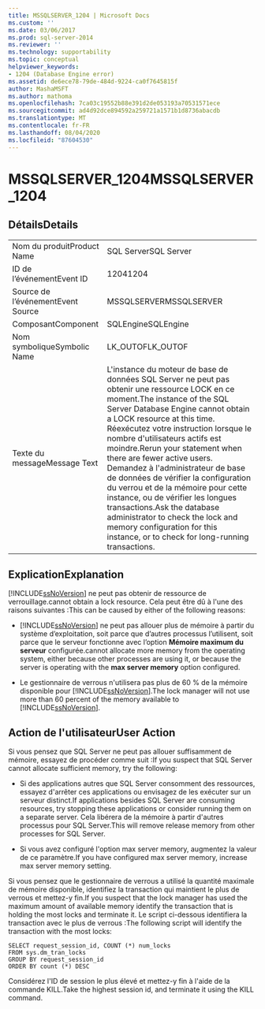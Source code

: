 ```yaml
---
title: MSSQLSERVER_1204 | Microsoft Docs
ms.custom: ''
ms.date: 03/06/2017
ms.prod: sql-server-2014
ms.reviewer: ''
ms.technology: supportability
ms.topic: conceptual
helpviewer_keywords:
- 1204 (Database Engine error)
ms.assetid: de6ece78-79de-484d-9224-ca0f7645815f
author: MashaMSFT
ms.author: mathoma
ms.openlocfilehash: 7ca03c19552b88e391d2de053193a70531571ece
ms.sourcegitcommit: ad4d92dce894592a259721a1571b1d8736abacdb
ms.translationtype: MT
ms.contentlocale: fr-FR
ms.lasthandoff: 08/04/2020
ms.locfileid: "87604530"
---
```

# <a name="mssqlserver_1204"></a><span data-ttu-id="8e9ba-102">MSSQLSERVER_1204</span><span class="sxs-lookup"><span data-stu-id="8e9ba-102">MSSQLSERVER_1204</span></span>
    
## <a name="details"></a><span data-ttu-id="8e9ba-103">Détails</span><span class="sxs-lookup"><span data-stu-id="8e9ba-103">Details</span></span>  
  
|||  
|-|-|  
|<span data-ttu-id="8e9ba-104">Nom du produit</span><span class="sxs-lookup"><span data-stu-id="8e9ba-104">Product Name</span></span>|<span data-ttu-id="8e9ba-105">SQL Server</span><span class="sxs-lookup"><span data-stu-id="8e9ba-105">SQL Server</span></span>|  
|<span data-ttu-id="8e9ba-106">ID de l’événement</span><span class="sxs-lookup"><span data-stu-id="8e9ba-106">Event ID</span></span>|<span data-ttu-id="8e9ba-107">1204</span><span class="sxs-lookup"><span data-stu-id="8e9ba-107">1204</span></span>|  
|<span data-ttu-id="8e9ba-108">Source de l’événement</span><span class="sxs-lookup"><span data-stu-id="8e9ba-108">Event Source</span></span>|<span data-ttu-id="8e9ba-109">MSSQLSERVER</span><span class="sxs-lookup"><span data-stu-id="8e9ba-109">MSSQLSERVER</span></span>|  
|<span data-ttu-id="8e9ba-110">Composant</span><span class="sxs-lookup"><span data-stu-id="8e9ba-110">Component</span></span>|<span data-ttu-id="8e9ba-111">SQLEngine</span><span class="sxs-lookup"><span data-stu-id="8e9ba-111">SQLEngine</span></span>|  
|<span data-ttu-id="8e9ba-112">Nom symbolique</span><span class="sxs-lookup"><span data-stu-id="8e9ba-112">Symbolic Name</span></span>|<span data-ttu-id="8e9ba-113">LK_OUTOF</span><span class="sxs-lookup"><span data-stu-id="8e9ba-113">LK_OUTOF</span></span>|  
|<span data-ttu-id="8e9ba-114">Texte du message</span><span class="sxs-lookup"><span data-stu-id="8e9ba-114">Message Text</span></span>|<span data-ttu-id="8e9ba-115">L'instance du moteur de base de données SQL Server ne peut pas obtenir une ressource LOCK en ce moment.</span><span class="sxs-lookup"><span data-stu-id="8e9ba-115">The instance of the SQL Server Database Engine cannot obtain a LOCK resource at this time.</span></span> <span data-ttu-id="8e9ba-116">Réexécutez votre instruction lorsque le nombre d'utilisateurs actifs est moindre.</span><span class="sxs-lookup"><span data-stu-id="8e9ba-116">Rerun your statement when there are fewer active users.</span></span> <span data-ttu-id="8e9ba-117">Demandez à l'administrateur de base de données de vérifier la configuration du verrou et de la mémoire pour cette instance, ou de vérifier les longues transactions.</span><span class="sxs-lookup"><span data-stu-id="8e9ba-117">Ask the database administrator to check the lock and memory configuration for this instance, or to check for long-running transactions.</span></span>|  
  
## <a name="explanation"></a><span data-ttu-id="8e9ba-118">Explication</span><span class="sxs-lookup"><span data-stu-id="8e9ba-118">Explanation</span></span>  
 [!INCLUDE[ssNoVersion](../../includes/ssnoversion-md.md)] <span data-ttu-id="8e9ba-119">ne peut pas obtenir de ressource de verrouillage.</span><span class="sxs-lookup"><span data-stu-id="8e9ba-119">cannot obtain a lock resource.</span></span> <span data-ttu-id="8e9ba-120">Cela peut être dû à l'une des raisons suivantes :</span><span class="sxs-lookup"><span data-stu-id="8e9ba-120">This can be caused by either of the following reasons:</span></span>  
  
-   [!INCLUDE[ssNoVersion](../../includes/ssnoversion-md.md)] <span data-ttu-id="8e9ba-121">ne peut pas allouer plus de mémoire à partir du système d’exploitation, soit parce que d’autres processus l’utilisent, soit parce que le serveur fonctionne avec l’option **Mémoire maximum du serveur** configurée.</span><span class="sxs-lookup"><span data-stu-id="8e9ba-121">cannot allocate more memory from the operating system, either because other processes are using it, or because the server is operating with the **max server memory** option configured.</span></span>  
  
-   <span data-ttu-id="8e9ba-122">Le gestionnaire de verrous n'utilisera pas plus de 60 % de la mémoire disponible pour [!INCLUDE[ssNoVersion](../../includes/ssnoversion-md.md)].</span><span class="sxs-lookup"><span data-stu-id="8e9ba-122">The lock manager will not use more than 60 percent of the memory available to [!INCLUDE[ssNoVersion](../../includes/ssnoversion-md.md)].</span></span>  
  
## <a name="user-action"></a><span data-ttu-id="8e9ba-123">Action de l'utilisateur</span><span class="sxs-lookup"><span data-stu-id="8e9ba-123">User Action</span></span>  
 <span data-ttu-id="8e9ba-124">Si vous pensez que SQL Server ne peut pas allouer suffisamment de mémoire, essayez de procéder comme suit :</span><span class="sxs-lookup"><span data-stu-id="8e9ba-124">If you suspect that SQL Server cannot allocate sufficient memory, try the following:</span></span>  
  
-   <span data-ttu-id="8e9ba-125">Si des applications autres que SQL Server consomment des ressources, essayez d'arrêter ces applications ou envisagez de les exécuter sur un serveur distinct.</span><span class="sxs-lookup"><span data-stu-id="8e9ba-125">If applications besides SQL Server are consuming resources, try stopping these applications or consider running them on a separate server.</span></span> <span data-ttu-id="8e9ba-126">Cela libérera de la mémoire à partir d'autres processus pour SQL Server.</span><span class="sxs-lookup"><span data-stu-id="8e9ba-126">This will remove release memory from other processes for SQL Server.</span></span>  
  
-   <span data-ttu-id="8e9ba-127">Si vous avez configuré l'option max server memory, augmentez la valeur de ce paramètre.</span><span class="sxs-lookup"><span data-stu-id="8e9ba-127">If you have configured max server memory, increase max server memory setting.</span></span>  
  
 <span data-ttu-id="8e9ba-128">Si vous pensez que le gestionnaire de verrous a utilisé la quantité maximale de mémoire disponible, identifiez la transaction qui maintient le plus de verrous et mettez-y fin.</span><span class="sxs-lookup"><span data-stu-id="8e9ba-128">If you suspect that the lock manager has used the maximum amount of available memory identify the transaction that is holding the most locks and terminate it.</span></span> <span data-ttu-id="8e9ba-129">Le script ci-dessous identifiera la transaction avec le plus de verrous :</span><span class="sxs-lookup"><span data-stu-id="8e9ba-129">The following script will identify the transaction with the most locks:</span></span>  
  
```  
SELECT request_session_id, COUNT (*) num_locks  
FROM sys.dm_tran_locks  
GROUP BY request_session_id   
ORDER BY count (*) DESC  
```  
  
 <span data-ttu-id="8e9ba-130">Considérez l'ID de session le plus élevé et mettez-y fin à l'aide de la commande KILL.</span><span class="sxs-lookup"><span data-stu-id="8e9ba-130">Take the highest session id, and terminate it using the KILL command.</span></span>  
  
  
